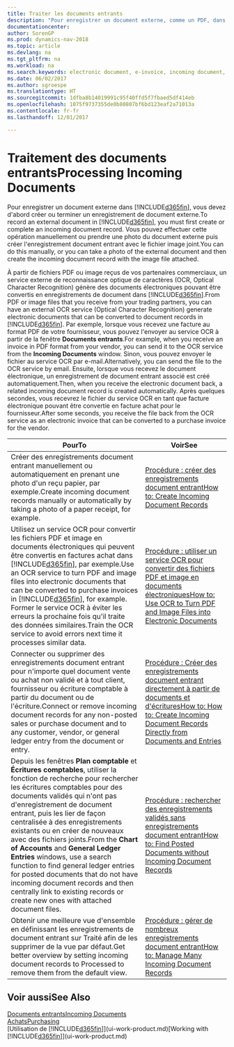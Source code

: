 ```yaml
---
title: Traiter les documents entrants
description: "Pour enregistrer un document externe, comme un PDF, dans Dynamics NAV, vous devez d'abord créer ou terminer un enregistrement de document externe."
documentationcenter: 
author: SorenGP
ms.prod: dynamics-nav-2018
ms.topic: article
ms.devlang: na
ms.tgt_pltfrm: na
ms.workload: na
ms.search.keywords: electronic document, e-invoice, incoming document, OCR, ecommerce, document exchange, import invoice
ms.date: 06/02/2017
ms.author: sgroespe
ms.translationtype: HT
ms.sourcegitcommit: 1dfba8b14019991c95f40ffd5f7fbaed5df414eb
ms.openlocfilehash: 1075f9737355de0b80807bf6bd123eaf2a71013a
ms.contentlocale: fr-fr
ms.lasthandoff: 12/01/2017

---
```

# <a name="processing-incoming-documents"></a><span data-ttu-id="96c95-103">Traitement des documents entrants</span><span class="sxs-lookup"><span data-stu-id="96c95-103">Processing Incoming Documents</span></span>
<span data-ttu-id="96c95-104">Pour enregistrer un document externe dans [!INCLUDE[d365fin](includes/d365fin_md.md)], vous devez d'abord créer ou terminer un enregistrement de document externe.</span><span class="sxs-lookup"><span data-stu-id="96c95-104">To record an external document in [!INCLUDE[d365fin](includes/d365fin_md.md)], you must first create or complete an incoming document record.</span></span> <span data-ttu-id="96c95-105">Vous pouvez effectuer cette opération manuellement ou prendre une photo du document externe puis créer l'enregistrement document entrant avec le fichier image joint.</span><span class="sxs-lookup"><span data-stu-id="96c95-105">You can do this manually, or you can take a photo of the external document and then create the incoming document record with the image file attached.</span></span>

<span data-ttu-id="96c95-106">À partir de fichiers PDF ou image reçus de vos partenaires commerciaux, un service externe de reconnaissance optique de caractères (OCR, Optical Character Recognition) génère des documents électroniques pouvant être convertis en enregistrements de document dans [!INCLUDE[d365fin](includes/d365fin_md.md)].</span><span class="sxs-lookup"><span data-stu-id="96c95-106">From PDF or image files that you receive from your trading partners, you can have an external OCR service (Optical Character Recognition) generate electronic documents that can be converted to document records in [!INCLUDE[d365fin](includes/d365fin_md.md)].</span></span> <span data-ttu-id="96c95-107">Par exemple, lorsque vous recevez une facture au format PDF de votre fournisseur, vous pouvez l'envoyer au service OCR à partir de la fenêtre **Documents entrants**.</span><span class="sxs-lookup"><span data-stu-id="96c95-107">For example, when you receive an invoice in PDF format from your vendor, you can send it to the OCR service from the **Incoming Documents** window.</span></span> <span data-ttu-id="96c95-108">Sinon, vous pouvez envoyer le fichier au service OCR par e-mail.</span><span class="sxs-lookup"><span data-stu-id="96c95-108">Alternatively, you can send the file to the OCR service by email.</span></span> <span data-ttu-id="96c95-109">Ensuite, lorsque vous recevez le document électronique, un enregistrement de document entrant associé est créé automatiquement.</span><span class="sxs-lookup"><span data-stu-id="96c95-109">Then, when you receive the electronic document back, a related incoming document record is created automatically.</span></span> <span data-ttu-id="96c95-110">Après quelques secondes, vous recevrez le fichier du service OCR en tant que facture électronique pouvant être convertie en facture achat pour le fournisseur.</span><span class="sxs-lookup"><span data-stu-id="96c95-110">After some seconds, you receive the file back from the OCR service as an electronic invoice that can be converted to a purchase invoice for the vendor.</span></span>

| <span data-ttu-id="96c95-111">Pour</span><span class="sxs-lookup"><span data-stu-id="96c95-111">To</span></span> | <span data-ttu-id="96c95-112">Voir</span><span class="sxs-lookup"><span data-stu-id="96c95-112">See</span></span> |
| --- | --- |
| <span data-ttu-id="96c95-113">Créer des enregistrements document entrant manuellement ou automatiquement en prenant une photo d'un reçu papier, par exemple.</span><span class="sxs-lookup"><span data-stu-id="96c95-113">Create incoming document records manually or automatically by taking a photo of a paper receipt, for example.</span></span> |[<span data-ttu-id="96c95-114">Procédure : créer des enregistrements document entrant</span><span class="sxs-lookup"><span data-stu-id="96c95-114">How to: Create Incoming Document Records</span></span>](across-how-create-income-document-records.md) |
| <span data-ttu-id="96c95-115">Utilisez un service OCR pour convertir les fichiers PDF et image en documents électroniques qui peuvent être convertis en factures achat dans [!INCLUDE[d365fin](includes/d365fin_md.md)], par exemple.</span><span class="sxs-lookup"><span data-stu-id="96c95-115">Use an OCR service to turn PDF and image files into electronic documents that can be converted to purchase invoices in [!INCLUDE[d365fin](includes/d365fin_md.md)], for example.</span></span> <span data-ttu-id="96c95-116">Former le service OCR à éviter les erreurs la prochaine fois qu'il traite des données similaires.</span><span class="sxs-lookup"><span data-stu-id="96c95-116">Train the OCR service to avoid errors next time it processes similar data.</span></span> |[<span data-ttu-id="96c95-117">Procédure : utiliser un service OCR pour convertir des fichiers PDF et image en documents électroniques</span><span class="sxs-lookup"><span data-stu-id="96c95-117">How to: Use OCR to Turn PDF and Image Files into Electronic Documents</span></span>](across-how-use-ocr-pdf-images-files.md) |
| <span data-ttu-id="96c95-118">Connecter ou supprimer des enregistrements document entrant pour n'importe quel document vente ou achat non validé et à tout client, fournisseur ou écriture comptable à partir du document ou de l'écriture.</span><span class="sxs-lookup"><span data-stu-id="96c95-118">Connect or remove incoming document records for any non-posted sales or purchase document and to any customer, vendor, or general ledger entry from the document or entry.</span></span> |[<span data-ttu-id="96c95-119">Procédure : Créer des enregistrements document entrant directement à partir de documents et d'écritures</span><span class="sxs-lookup"><span data-stu-id="96c95-119">How to: How to: Create Incoming Document Records Directly from Documents and Entries</span></span>](across-how-connect-disconnect-income-document-records.md) |
| <span data-ttu-id="96c95-120">Depuis les fenêtres **Plan comptable** et **Écritures comptables**, utiliser la fonction de recherche pour rechercher les écritures comptables pour des documents validés qui n'ont pas d'enregistrement de document entrant, puis les lier de façon centralisée à des enregistrements existants ou en créer de nouveaux avec des fichiers joints.</span><span class="sxs-lookup"><span data-stu-id="96c95-120">From the **Chart of Accounts** and **General Ledger Entries** windows, use a search function to find general ledger entries for posted documents that do not have incoming document records and then centrally link to existing records or create new ones with attached document files.</span></span> |[<span data-ttu-id="96c95-121">Procédure : rechercher des enregistrements validés sans enregistrements document entrant</span><span class="sxs-lookup"><span data-stu-id="96c95-121">How to: Find Posted Documents without Incoming Document Records</span></span>](across-how-find-posted-documents-without-income-document-records.md) |
| <span data-ttu-id="96c95-122">Obtenir une meilleure vue d'ensemble en définissant les enregistrements de document entrant sur Traité afin de les supprimer de la vue par défaut.</span><span class="sxs-lookup"><span data-stu-id="96c95-122">Get better overview by setting incoming document records to Processed to remove them from the default view.</span></span> |[<span data-ttu-id="96c95-123">Procédure : gérer de nombreux enregistrements document entrant</span><span class="sxs-lookup"><span data-stu-id="96c95-123">How to: Manage Many Incoming Document Records</span></span>](across-how-manage-many-income-document-records.md) |

## <a name="see-also"></a><span data-ttu-id="96c95-124">Voir aussi</span><span class="sxs-lookup"><span data-stu-id="96c95-124">See Also</span></span>
[<span data-ttu-id="96c95-125">Documents entrants</span><span class="sxs-lookup"><span data-stu-id="96c95-125">Incoming Documents</span></span>](across-income-documents.md)  
[<span data-ttu-id="96c95-126">Achats</span><span class="sxs-lookup"><span data-stu-id="96c95-126">Purchasing</span></span>](purchasing-manage-purchasing.md)  
<span data-ttu-id="96c95-127">[Utilisation de [!INCLUDE[d365fin](includes/d365fin_md.md)]](ui-work-product.md)</span><span class="sxs-lookup"><span data-stu-id="96c95-127">[Working with [!INCLUDE[d365fin](includes/d365fin_md.md)]](ui-work-product.md)</span></span>

